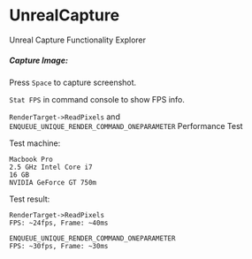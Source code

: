 # UnrealCapture
Unreal Capture Functionality Explorer

##### Capture Image:
Press ```Space``` to capture screenshot.

```Stat FPS``` in command console to show FPS info. 

```RenderTarget->ReadPixels``` and ```ENQUEUE_UNIQUE_RENDER_COMMAND_ONEPARAMETER``` Performance Test

Test machine:
```
Macbook Pro
2.5 GHz Intel Core i7
16 GB
NVIDIA GeForce GT 750m
```

Test result:
```
RenderTarget->ReadPixels
FPS: ~24fps, Frame: ~40ms

ENQUEUE_UNIQUE_RENDER_COMMAND_ONEPARAMETER
FPS: ~30fps, Frame: ~30ms
```
